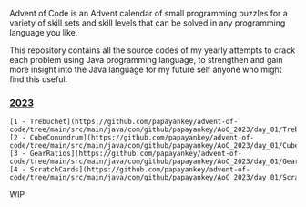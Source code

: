 Advent of Code is an Advent calendar of small programming puzzles for a variety of skill sets and skill levels that can
be solved in any programming language you like.

This repository contains all the source codes of my yearly attempts to crack each problem using Java programming
language, to strengthen and gain more insight into the Java language for my future self anyone who might find this
useful.

### [2023](https://github.com/papayankey/advent-of-code/tree/main/src/main/java/com/github/papayankey/AoC_2023)

    [1 - Trebuchet](https://github.com/papayankey/advent-of-code/tree/main/src/main/java/com/github/papayankey/AoC_2023/day_01/Trebuchet.java)
    [2 - CubeConundrum](https://github.com/papayankey/advent-of-code/tree/main/src/main/java/com/github/papayankey/AoC_2023/day_01/CubeConundrum.java)
    [3 - GearRatios](https://github.com/papayankey/advent-of-code/tree/main/src/main/java/com/github/papayankey/AoC_2023/day_01/GearRatios.java)
    [4 - ScratchCards](https://github.com/papayankey/advent-of-code/tree/main/src/main/java/com/github/papayankey/AoC_2023/day_01/ScratchCards.java)

WIP



